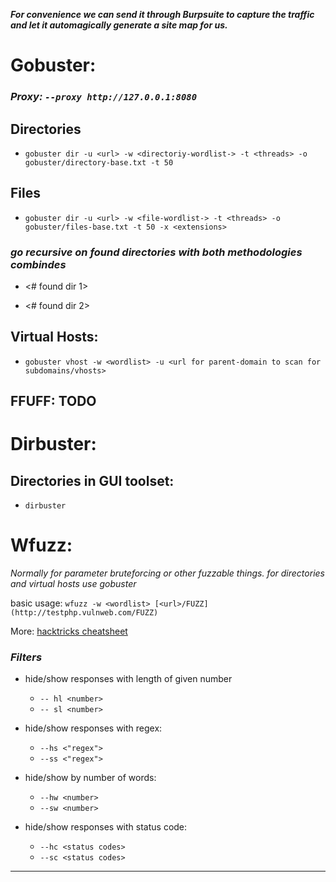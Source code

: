 _**For convenience we can send it through Burpsuite to capture the traffic and let it automagically generate a site map for us.**_

# **Gobuster:**

### _**Proxy: `--proxy http://127.0.0.1:8080`**_

## Directories

-   `gobuster dir -u <url> -w <directoriy-wordlist-> -t <threads> -o gobuster/directory-base.txt -t 50`

## Files

-   `gobuster dir -u <url> -w <file-wordlist-> -t <threads> -o gobuster/files-base.txt -t 50 -x <extensions>`

### _**go recursive on found directories with both methodologies combindes**_

-   <# found dir 1>
    
-   <# found dir 2>
    

## Virtual Hosts:

-   `gobuster vhost -w <wordlist> -u <url for parent-domain to scan for subdomains/vhosts>`

## **FFUFF: TODO**

# **Dirbuster:**

## Directories in GUI toolset:

-   `dirbuster`

# **Wfuzz:**

_Normally for parameter bruteforcing or other fuzzable things. for directories and virtual hosts use gobuster_

basic usage: `wfuzz -w <wordlist> [<url>/FUZZ](http://testphp.vulnweb.com/FUZZ)`

More: [hacktricks cheatsheet](https://book.hacktricks.xyz/pentesting-web/web-tool-wfuzz "https://book.hacktricks.xyz/pentesting-web/web-tool-wfuzz")

### _Filters_

-   hide/show responses with length of given number
    
    -   `-- hl <number>`
    -   `-- sl <number>`
-   hide/show responses with regex:
    
    -   `--hs <"regex">`
    -   `--ss <"regex">`
-   hide/show by number of words:
    
    -   `--hw <number>`
    -   `--sw <number>`
-   hide/show responses with status code:
    
    -   `--hc <status codes>`
    -   `--sc <status codes>`

---
